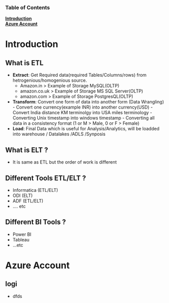 ### Table of Contents
**[Introduction](#Introduction)**<br>
**[Azure Account](#Azure-Account)**<br>


# Introduction
## What is ETL
  - **Extract**: Get Required data(required Tables/Columns/rows) from hetrogenious/homogenious source.
      - Amazon.in > Example of Storage MySQL(OLTP)
      - amazon.co.uk > Example of Storage MS SQL Server(OLTP)
      - amazon.com > Example of Storage PostgresQL(OLTP)
- **Transform**: Convert one form of data into another form (Data Wrangling)
      - Convert one currency(example INR) into another currency(USD)
      - Convert India distance KM terminolgy into USA miles terminology
      - Converting Unix timestamp into windows timestamp
      - Converting all data in a consistency format (1 or M > Male, 0 or F > Female)   
 - **Load**: Final Data which is useful for Analysis/Analytics, will be loadded into warehouse / Datalakes /ADLS /Synposis
## What is ELT ?
- It is same as ETL but the order of work is different
## Different Tools ETL/ELT ?
  - Informatica (ETL/ELT)
  - ODI (ELT)
  - ADF (ETL/ELT)
  - .... etc
## Different BI Tools ?
  - Power BI
  - Tableau
  - ...etc
# Azure Account
## logi
  - dfds

